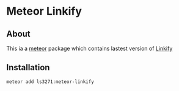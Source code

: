 Meteor Linkify
=======

About
----------------
This ia a [meteor](https://www.meteor.com/) package which contains lastest version of [Linkify](http://soapbox.github.io/linkifyjs/)

Installation
----------------

```
meteor add ls3271:meteor-linkify
```
